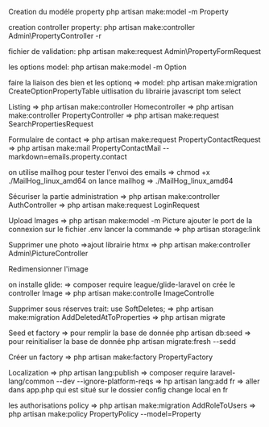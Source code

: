 Creation du modéle property
php artisan make:model -m Property

creation controller property:
php artisan make:controller Admin\\PropertyController -r

fichier de validation:
php artisan make:request Admin\\PropertyFormRequest

les options
model: php artisan make:model -m Option

faire la liaison des bien et les optionq
=> model: php artisan make:migration CreateOptionPropertyTable
uitlisation du librairie javascript tom select

Listing
=> php artisan make:controller Homecontroller
=> php artisan make:controller PropertyController
=> php artisan make:request SearchPropertiesRequest

Formulaire de contact
=> php artisan make:request PropertyContactRequest
=> php artisan make:mail PropertyContactMail --markdown=emails.property.contact

on utilise mailhog pour tester l'envoi des emails
=> chmod +x ./MailHog_linux_amd64
on lance mailhog
=> ./MailHog_linux_amd64

Sécuriser la partie administration
=> php artisan make:controller AuthController
=> php artisan make:request LoginRequest

Upload Images
=> php artisan make:model -m Picture
ajouter le port de la connexion sur le fichier .env
lancer la commande => php artisan storage:link

Supprimer une photo
=>ajout librairie htmx
=> php artisan make:controller Admin\\PictureController

Redimensionner l'image

on installe glide:
=> composer require league/glide-laravel
on crée le controller Image
=> php artisan make:controlle ImageControlle

Supprimer sous réserves
trait: use SoftDeletes;
=> php artisan make:migration AddDeletedAtToProperties
=> php artisan migrate

Seed et factory
=> pour remplir la base de donnée
php artisan db:seed
=> pour reinitialiser la base de donnée
php artisan migrate:fresh --sedd

Créer un factory
=> php artisan make:factory PropertyFactory

Localization
=> php artisan lang:publish
=> composer require laravel-lang/common --dev --ignore-platform-reqs
=> hp artisan lang:add fr
=> aller dans app.php qui est situé sur le dossier config change local en fr

les authorisations policy
=> php artisan make:migration AddRoleToUsers
=> php artisan make:policy PropertyPolicy --model=Property

